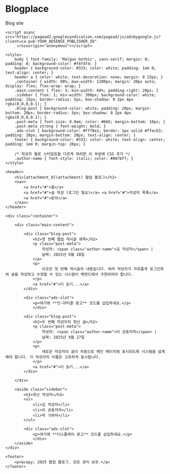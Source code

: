 # Blogplace
Blog site
<!DOCTYPE html>
<html lang="ko">
<head>
    <meta charset="UTF-8">
    <meta name="viewport" content="width=device-width, initial-scale=1.0">
    <title>협업 블로그 | 함께 만드는 이야기</title>
    
    <script async src="https://pagead2.googlesyndication.com/pagead/js/adsbygoogle.js?client=ca-pub-YOUR_ADSENSE_PUBLISHER_ID"
         crossorigin="anonymous"></script>
    
    <style>
        body { font-family: 'Malgun Gothic', sans-serif; margin: 0; padding: 0; background-color: #f4f4f4; }
        header { background-color: #333; color: white; padding: 1em 0; text-align: center; }
        header a { color: white; text-decoration: none; margin: 0 15px; }
        .container { width: 90%; max-width: 1200px; margin: 20px auto; display: flex; flex-wrap: wrap; }
        .main-content { flex: 3; min-width: 60%; padding-right: 20px; }
        .sidebar { flex: 1; min-width: 300px; background-color: white; padding: 15px; border-radius: 5px; box-shadow: 0 2px 4px rgba(0,0,0,0.1); }
        .blog-post { background-color: white; padding: 20px; margin-bottom: 20px; border-radius: 5px; box-shadow: 0 2px 4px rgba(0,0,0,0.1); }
        .post-meta { font-size: 0.9em; color: #666; margin-bottom: 10px; }
        .post-meta strong { font-weight: bold; }
        .ads-slot { background-color: #fff8e1; border: 1px solid #ffecb3; padding: 10px; margin-bottom: 20px; text-align: center; }
        footer { background-color: #333; color: white; text-align: center; padding: 1em 0; margin-top: 20px; }
        
        /* 작성자 별로 스타일링을 다르게 하려면 이 부분에 CSS 추가 */
        .author-name { font-style: italic; color: #007bff; }
    </style>
</head>
<body>

    <header>
        <h1>[attachment_0](attachment) 협업 블로그</h1>
        <nav>
            <a href="#">홈</a>
            <a href="#">글 작성 (로그인 필요)</a> <a href="#">작성자 목록</a>
            <a href="#">문의</a>
        </nav>
    </header>

    <div class="container">
        
        <div class="main-content">
            
            <div class="blog-post">
                <h2>첫 번째 협업 게시글 제목</h2>
                <p class="post-meta">
                    작성자: <span class="author-name">김 작성자</span> | 
                    날짜: 2025년 9월 28일
                </p>
                <p>
                    이곳은 첫 번째 게시글의 내용입니다. 여러 작성자가 자유롭게 로그인하여 글을 작성하고 수정할 수 있는 시스템이 백엔드에서 구현되어야 합니다.
                </p>
                <a href="#">더 읽기...</a>
            </div>

            <div class="ads-slot">
                <p>여기에 **인-아티클 광고** 코드를 삽입하세요.</p>
                </div>

            <div class="blog-post">
                <h2>두 번째 작성자의 최신 글</h2>
                <p class="post-meta">
                    작성자: <span class="author-name">이 공동저자</span> | 
                    날짜: 2025년 9월 27일
                </p>
                <p>
                    새로운 작성자의 글이 자동으로 메인 페이지에 표시되도록 시스템을 설계해야 합니다. 각 작성자의 이름은 고유하게 표시됩니다.
                </p>
                <a href="#">더 읽기...</a>
            </div>
            
        </div>

        <aside class="sidebar">
            <h3>최신 작성자</h3>
            <ul>
                <li>김 작성자</li>
                <li>이 공동저자</li>
                <li>박 기여자</li>
            </ul>
            
            <div class="ads-slot">
                <p>여기에 **디스플레이 광고** 코드를 삽입하세요.</p>
                </div>
        </aside>
    </div>

    <footer>
        <p>&copy; 2025 협업 블로그. 모든 권리 보유.</p>
    </footer>

</body>
</html>
